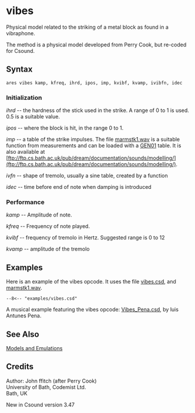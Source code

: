 <!--
id:vibes
category:Signal Generators:Models and Emulations
-->
# vibes
Physical model related to the striking of a metal block as found in a vibraphone.

The method is a physical model developed from Perry Cook, but re-coded for Csound.

## Syntax
``` csound-orc
ares vibes kamp, kfreq, ihrd, ipos, imp, kvibf, kvamp, ivibfn, idec
```

### Initialization

_ihrd_ -- the hardness of the stick used in the strike. A range of 0 to 1 is used. 0.5 is a suitable value.

_ipos_ -- where the block is hit, in the range 0 to 1.

_imp_ -- a table of the strike impulses. The file [marmstk1.wav](../../examples/marmstk1.wav) is a suitable function from measurements and can be loaded with a [GEN01](../../scoregens/gen01) table. It is also available at [ftp://ftp.cs.bath.ac.uk/pub/dream/documentation/sounds/modelling/](ftp://ftp.cs.bath.ac.uk/pub/dream/documentation/sounds/modelling/).

_ivfn_ -- shape of tremolo, usually a sine table, created by a function

_idec_ --  time before end of note when damping is introduced

### Performance

_kamp_ -- Amplitude of note.

_kfreq_ -- Frequency of note played.

_kvibf_ -- frequency of tremolo in Hertz. Suggested range is 0 to 12

_kvamp_ -- amplitude of the tremolo

## Examples

Here is an example of the vibes opcode. It uses the file [vibes.csd](../../examples/vibes.csd), and [marmstk1.wav](../../examples/marmstk1.wav).

``` csound-orc title="Example of the vibes opcode." linenums="1"
--8<-- "examples/vibes.csd"
```

A musical example featuring the vibes opcode: [Vibes_Pena.csd](../../examples/musical/Vibes_Pena.csd), by luis Antunes Pena.

## See Also

[Models and Emulations](../../siggen/models)

## Credits

Author: John ffitch (after Perry Cook)<br>
University of Bath, Codemist Ltd.<br>
Bath, UK<br>

New in Csound version 3.47
